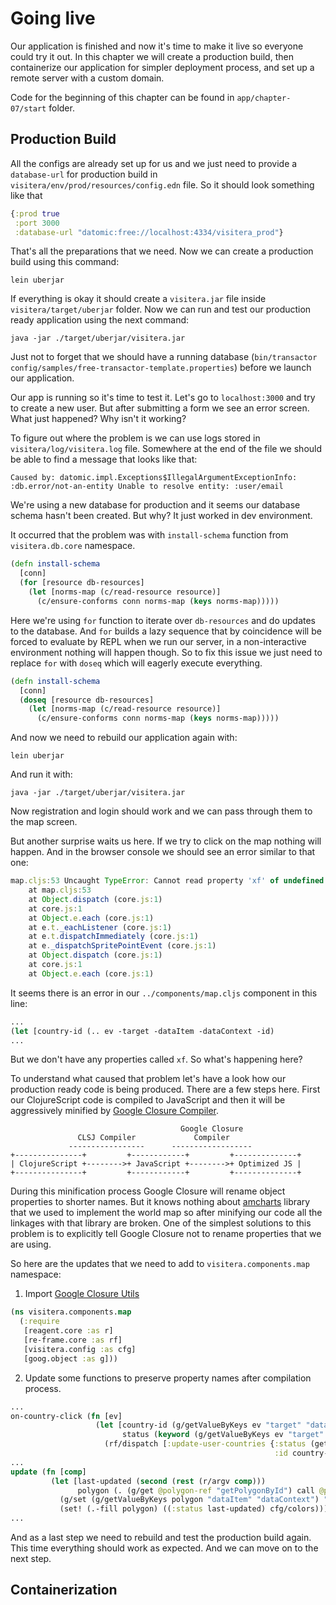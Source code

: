 # Going live

Our application is finished and now it's time to make it live so everyone could try it out. In this chapter we will create a production build, then containerize our application for simpler deployment process, and set up a remote server with a custom domain. 

Code for the beginning of this chapter can be found in  `app/chapter-07/start` folder.

## Production Build

All the configs are already set up for us and we just need to provide a `database-url` for production build in `visitera/env/prod/resources/config.edn` file. So it should look something like that 

```clojure
{:prod true
 :port 3000
 :database-url "datomic:free://localhost:4334/visitera_prod"}
``` 

That's all the preparations that we need. Now we can create a production build using this command:

```
lein uberjar
``` 

If everything is okay it should create a `visitera.jar` file inside `visitera/target/uberjar` folder. Now we can run and test our production ready application using the next command:

```
java -jar ./target/uberjar/visitera.jar
```

Just not to forget that we should have a running database (`bin/transactor config/samples/free-transactor-template.properties`) before we launch our application.

Our app is running so it's time to test it. Let's go to `localhost:3000` and try to create a new user. But after submitting a form we see an error screen. What just happened? Why isn't it working?

To figure out where the problem is we can use logs stored in `visitera/log/visitera.log` file. Somewhere at the end of the file we should be able to find a message that looks like that:

```
Caused by: datomic.impl.Exceptions$IllegalArgumentExceptionInfo: :db.error/not-an-entity Unable to resolve entity: :user/email
```

We're using a new database for production and it seems our database schema hasn't been created. But why? It just worked in dev environment. 

It occurred that the problem was with `install-schema` function from `visitera.db.core` namespace.

```clojure
(defn install-schema
  [conn]
  (for [resource db-resources]
    (let [norms-map (c/read-resource resource)]
      (c/ensure-conforms conn norms-map (keys norms-map)))))
```

Here we're using `for` function to iterate over `db-resources` and do updates to the database. And `for` builds a lazy sequence that by coincidence will be forced to evaluate by REPL when we run our server, in a non-interactive environment nothing will happen though. So to fix this issue we just need to replace `for` with `doseq` which will eagerly execute everything.

```clojure
(defn install-schema
  [conn]
  (doseq [resource db-resources]
    (let [norms-map (c/read-resource resource)]
      (c/ensure-conforms conn norms-map (keys norms-map)))))
```

And now we need to rebuild our application again with:

```
lein uberjar
``` 

And run it with:

```
java -jar ./target/uberjar/visitera.jar
```

Now registration and login should work and we can pass through them to the map screen. 

But another surprise waits us here. If we try to click on the map nothing will happen. And in the browser console we should see an error similar to that one:

```javascript
map.cljs:53 Uncaught TypeError: Cannot read property 'xf' of undefined
    at map.cljs:53
    at Object.dispatch (core.js:1)
    at core.js:1
    at Object.e.each (core.js:1)
    at e.t._eachListener (core.js:1)
    at e.t.dispatchImmediately (core.js:1)
    at e._dispatchSpritePointEvent (core.js:1)
    at Object.dispatch (core.js:1)
    at core.js:1
    at Object.e.each (core.js:1)
```

It seems there is an error in our `../components/map.cljs` component in this line:

```clojure
...
(let [country-id (.. ev -target -dataItem -dataContext -id)
...
```

But we don't have any properties called `xf`. So what's happening here?

To understand what caused that problem let's have a look how our production ready code is being produced. There are a few steps here. First our ClojureScript code is compiled to JavaScript and then it will be aggressively minified by [Google Closure Compiler][google-closure]. 

```
                                      Google Closure
               CLSJ Compiler             Compiler
             -----------------      ------------------
+---------------+         +------------+         +--------------+
| ClojureScript +-------->+ JavaScript +-------->+ Optimized JS |
+---------------+         +------------+         +--------------+
```
During this minification process Google Closure will rename object properties to shorter names. But it knows nothing about [amcharts] library that we used to implement the world map so after minifying  our code all the linkages with that library are broken.  One of the simplest solutions to this problem is to explicitly tell Google Closure not to rename properties that we are using.

So here are the updates that we need to add to `visitera.components.map` namespace:

 1. Import [Google Closure Utils][google-closure-api]

```clojure
(ns visitera.components.map
  (:require
   [reagent.core :as r]
   [re-frame.core :as rf]
   [visitera.config :as cfg]
   [goog.object :as g]))
```

  2. Update some functions to preserve property names after compilation process.

```clojure
...
on-country-click (fn [ev]
                   (let [country-id (g/getValueByKeys ev "target" "dataItem" "dataContext" "id")
                         status (keyword (g/getValueByKeys ev "target" "dataItem" "dataContext" "status"))]
                     (rf/dispatch [:update-user-countries {:status (get-next-status status)
                                                           :id country-id}])))
...
update (fn [comp]
         (let [last-updated (second (rest (r/argv comp)))
               polygon (. (g/get @polygon-ref "getPolygonById") call @polygon-ref (:id last-updated))]
           (g/set (g/getValueByKeys polygon "dataItem" "dataContext") "status" (name (:status last-updated))) ;change status
           (set! (.-fill polygon) ((:status last-updated) cfg/colors)))) ;change color
...
```

And as a last step we need to rebuild and test the production build again. This time everything should work as expected. And we can move on to the next step.

## Containerization


[google-closure]: https://clojurescript.org/about/closure
[amcharts]: https://www.amcharts.com/
[google-closure-api]: https://google.github.io/closure-library/api/goog.object.html
<!--stackedit_data:
eyJoaXN0b3J5IjpbLTEzNDczMjAwNzcsLTM1NzI4MDE0MywxOD
Y4NjUzNzQ4LDIwMDU0MDI3MTJdfQ==
-->
